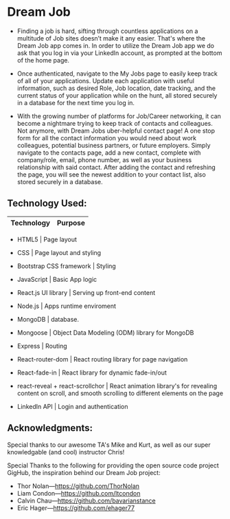 # **Dream Job** 


- Finding a job is hard, sifting through countless applications on a multitude of Job sites doesn’t make it any easier. That's where the Dream Job app comes in. In order to utilize the Dream Job app we do ask that you log in via your LinkedIn account, as prompted at the bottom of the home page.

 - Once authenticated, navigate to the My Jobs page to easily keep track of all of your applications.  Update each application with useful information, such as desired Role, Job   location, date tracking, and the current status of your application while on the hunt, all stored securely in a database for the next time you log in.

- With the growing number of platforms for Job/Career networking, it can become a nightmare trying to keep track of  contacts and colleagues.  Not anymore, with Dream Jobs uber-helpful contact page!  A one stop form for all the contact information you would need about work colleagues, potential business partners, or future employers. Simply navigate to the contacts page, add a new contact, complete with company/role, email, phone number, as well as your business relationship with said contact.  After adding the contact and refreshing the page, you will see the newest addition to your contact list, also stored securely in a database.

## **Technology Used:**

Technology | Purpose
------------ | -------------

- HTML5 | Page layout

- CSS | Page layout and styling

- Bootstrap CSS framework | Styling

- JavaScript | Basic App logic

- React.js UI library | Serving up front-end content

- Node.js | Apps runtime enviroment

- MongoDB | database.

- Mongoose | Object Data Modeling (ODM) library for MongoDB

- Express | Routing

- React-router-dom | React routing library for page navigation

- React-fade-in | React library for dynamic fade-in/out 

- react-reveal + react-scrollchor | React animation library's for revealing content on scroll, and smooth scrolling to different elements on the page 

- LinkedIn API | Login and authentication



## **Acknowledgments:**

Special thanks to our awesome TA's Mike and Kurt, as well as our super knowledgable (and cool) instructor Chris!

Special Thanks to the following for providing the open source code project GigHub, the inspiration behind our Dream Job project:

- Thor Nolan—https://github.com/ThorNolan
- Liam Condon—https://github.com/ltcondon
- Calvin Chau—https://github.com/bavarianstance
- Eric Hager—https://github.com/ehager77

